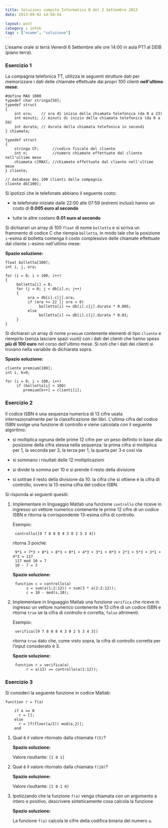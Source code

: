 ```yaml
---
title: Soluzioni compito Informatica B del 2 Settembre 2013
date: 2013-09-02 14:50:54

layout: post
category : infob 
tags : ["esame", "soluzione"] 
---
```


L'esame orale si terrà Venerdí 6 Settembre alle ore 14:00 in aula PT1 al DEIB (piano terra).

### Esercizio 1

La compagnia telefonica TT, utilizza le seguenti strutture dati per memorizzare i dati delle chiamate effettuate dai propri 100 clienti **nell'ultimo mese**:

    #define MAX 1000
    typedef char stringa[50];
    typedef struct
    {
        int ora;    // ora di inizio della chiamata telefonica (da 0 a 23)
        int minuti; // minuti di inizio della chiamata telefonica (da 0 a 59)
        int durata; // durata della chiamata telefonica in secondi
    } chiamata;
    
    typedef struct
    {
        stringa CF;      //codice fiscale del cliente
        int n;           //numero chiamate effettuate dal cliente nell'ultimo mese
        chiamata c[MAX]; //chiamate effettuate dal cliente nell'ultimo mese
    } cliente;
    
    // database dei 100 clienti della compagnia
    cliente db[100];

Si ipotizzi che le telefonate abbiano il seguente costo:

- le telefonate iniziate dalle 22:00 alle 07:59 (estremi inclusi) hanno un costo di **0.005 euro al secondo** 

- tutte le altre costano **0.01 euro al secondo**

Si dichiarari un array di 100 `float` di nome `bolletta` e si scriva un frammento di codice C che riempia `bolletta`, in modo tale che la posizione `i`-esima di bolletta contenga il costo complessivo delle chiamate effettuate dal cliente `i`-esimo nell'ultimo mese:

**Spazio soluzione:**

    float bolletta[100];
    int i, j, ora;

    for (i = 0; i < 100; i++)
    {
         bolletta[i] = 0;
         for (j = 0; j < db[i].n; j++)
         {
              ora = db[i].c[j].ora;
              if (ora >= 22 || ora < 8)          
                   bolletta[i] += db[i].c[j].durata * 0.005;
              else
                   bolletta[i] += db[i].c[j].durata * 0.01;
         }
    }



Si dichiarari un array di nome `premium` contenente elementi di tipo `cliente` e riempirlo (senza lasciare spazi vuoti) con i dati dei clienti che hanno speso **più di 100 euro** nel corso dell'ultimo mese. Si noti che i dati dei clienti si trovano nella variabile `db` dichiarata sopra.

**Spazio soluzione:**

    cliente premium[100];
    int i, k=0;

    for (i = 0; i < 100; i++)
         if (bolletta[i] > 100)
            premium[k++] = clienti[i];

### Esercizio 2

Il codice ISBN è una sequenza numerica di 13 cifre usata internazionalmente per la classificazione dei libri. 
L'ultima cifra del codice ISBN svolge una funzione di controllo e viene calcolata con il seguente algoritmo:

* si moltiplica ognuna delle prime 12 cifre per un peso definito in base alla posizione della cifra stessa nella sequenza: la prima cifra si moltiplica per 1, la seconda per 3, la terza per 1, la quarta per 3 e così via

* si sommano i risultati delle 12 moltiplicazioni

* si divide la somma per 10 e si prende il resto della divisione

* si sottrae il resto della divisione da 10: la cifra che si ottiene è la cifra di controllo, ovvero la 13-esima cifra del codice ISBN.


Si risponda ai seguenti quesiti:

1. Implementare in linguaggio Matlab una funzione `controllo` che riceve in ingresso un vettore numerico contenente le prime 12 cifre di un codice ISBN e ritorna la corrispondente 13-esima cifra di controllo.

    Esempio:

        controllo([9 7 8 8 8 4 3 0 2 5 3 4])
        
    ritorna 3 poichè: 
    
        9*1 + 7*3 + 8*1 + 8*3 + 8*1 + 4*3 + 3*1 + 0*3 + 2*1 + 5*3 + 3*1 + 4*3 = 117
        117 mod 10 = 7
        10 - 7 = 3
    
    **Spazio soluzione:**
    
        function c = controllo(a)
             s = sum(a(1:2:12)) + sum(3 * a(2:2:12));
             c = 10 - mod(s,10);

2. Implementare in linguaggio Matlab una funzione `verifica` che riceve in ingresso un vettore numerico contenente le 13 cifre di un codice ISBN e ritorna `true` se la cifra di controllo è corretta, `false` altrimenti.

    Esempio:

        verifica([9 7 8 8 8 4 3 0 2 5 3 4 3]) 

    ritorna `true` dato che, come visto sopra, la cifra di controllo corretta per l’input considerato è 3.

    **Spazio soluzione:**
    
        function r = verifica(a)
             r = a(13) == controllo(a(1:12));


### Esercizio 3

Si consideri la seguente funzione in codice Matlab:

    function r = f(a)
    
        if a == 0
          r = [];
        else
          r = [f(floor(a/2)) mod(a,2)];
        end

1. Qual è il valore ritornato dalla chiamata `f(5)`?

    **Spazio soluzione:**
    
    Valore risultante: `[1 0 1]`

2. Qual è il valore ritornato dalla chiamata `f(10)`?

    **Spazio soluzione:**
    
    Valore risultante: `[1 0 1 0]`


3. Ipotizzando che la funzione `f(a)` venga chiamata con un argomento a intero e positivo, descrivere sinteticamente cosa calcola la funzione

    **Spazio soluzione:**

    La funzione `f(a)` calcola le cifre della codifica binaria del numero `a`.  
        
